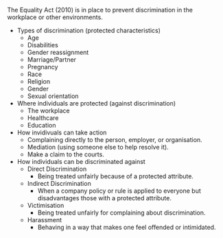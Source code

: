 The Equality Act (2010) is in place to prevent discrimination in the workplace or other environments. 
- Types of discrimination (protected characteristics)
    - Age
    - Disabilities
    - Gender reassignment
    - Marriage/Partner
    - Pregnancy
    - Race
    - Religion
    - Gender
    - Sexual orientation
- Where individuals are protected (against discrimination)
    - The workplace
    - Healthcare
    - Education
- How invidivuals can take action
    - Complaining directly to the person, employer, or organisation.
    - Mediation (using someone else to help resolve it).
    - Make a claim to the courts.
- How individuals can be discriminated against
    - Direct Discrimination
        - Being treated unfairly because of a protected attribute.
    - Indirect Discrimination
        - When a company policy or rule is applied to everyone but disadvantages those with a protected attribute. 
    - Victimisation
        - Being treated unfairly for complaining about discrimination.
    - Harassment
        - Behaving in a way that makes one feel offended or intimidated.